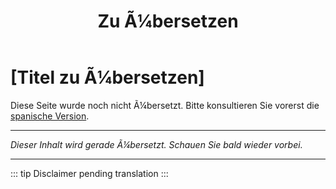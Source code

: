 ﻿---
title: [Zu Ã¼bersetzen]
---

<!-- TODO: translation missing - German version -->

# [Titel zu Ã¼bersetzen]

Diese Seite wurde noch nicht Ã¼bersetzt. Bitte konsultieren Sie vorerst die [spanische Version](/es/mitos-evolucion).

---

*Dieser Inhalt wird gerade Ã¼bersetzt. Schauen Sie bald wieder vorbei.*

---

::: tip
Disclaimer pending translation
:::
